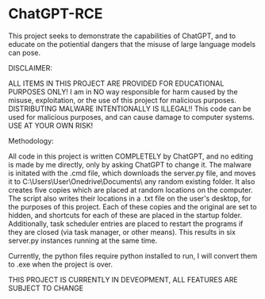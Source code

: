 # ChatGPT-RCE
This project seeks to demonstrate the capabilities of ChatGPT, and to educate on the potiential dangers that the misuse of large language models can pose. 

DISCLAIMER:

ALL ITEMS IN THIS PROJECT ARE PROVIDED FOR EDUCATIONAL PURPOSES ONLY! I am in NO way responsible for harm caused by the misuse, exploitation, or the use of this project for malicious purposes. 
DISTRIBUTING MALWARE INTENTIONALLY IS ILLEGAL!! This code can be used for malicious purposes, and can cause damage to computer systems. USE AT YOUR OWN RISK!


Methodology:

All code in this project is written COMPLETELY by ChatGPT, and no editing is made by me directly, only by asking ChatGPT to change it. The malware is initated with the .cmd file, which downloads the server.py file, and moves it to C:\Users\User\Onedrive\Documents\ any random existing folder. It also creates five copies which are placed at random locations on the computer. The script also writes their locations in a .txt file on the user's desktop, for the purposes of this project. Each of these copies and the original are set to hidden, and shortcuts for each of these are placed in the startup folder. Additionally, task scheduler entries are placed to restart the programs if they are closed (via task manager, or other means). This results in six server.py instances running at the same time.

Currently, the python files require python installed to run, I will convert them to .exe when the project is over. 

THIS PROJECT IS CURRENTLY IN DEVEOPMENT, ALL FEATURES ARE SUBJECT TO CHANGE
